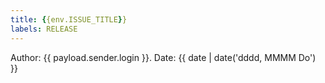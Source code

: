 ```yaml
---
title: {{env.ISSUE_TITLE}}
labels: RELEASE
---
```

Author:  {{ payload.sender.login }}.
Date: {{ date | date('dddd, MMMM Do') }}
